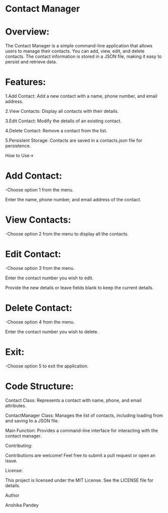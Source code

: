 # Contact Manager

# Overview:

The Contact Manager is a simple command-line application that allows users to manage their contacts. You can add, view, edit, and delete contacts. The contact information is stored in a JSON file, making it easy to persist and retrieve data.

# Features:

1.Add Contact: Add a new contact with a name, phone number, and email address.

2.View Contacts: Display all contacts with their details.

3.Edit Contact: Modify the details of an existing contact.

4.Delete Contact: Remove a contact from the list.

5.Persistent Storage: Contacts are saved in a contacts.json file for persistence.

How to Use->

# Add Contact:

-Choose option 1 from the menu.

Enter the name, phone number, and email address of the contact.

# View Contacts:

-Choose option 2 from the menu to display all the contacts.

# Edit Contact:

-Choose option 3 from the menu.

Enter the contact number you wish to edit.

Provide the new details or leave fields blank to keep the current details.

# Delete Contact:

-Choose option 4 from the menu.

Enter the contact number you wish to delete.

# Exit:

-Choose option 5 to exit the application.

# Code Structure:

Contact Class: Represents a contact with name, phone, and email attributes.

ContactManager Class: Manages the list of contacts, including loading from and saving to a JSON file.

Main Function: Provides a command-line interface for interacting with the contact manager.

Contributing:

Contributions are welcome! Feel free to submit a pull request or open an issue.

License:

This project is licensed under the MIT License. See the LICENSE file for details.

Author

Anshika Pandey
